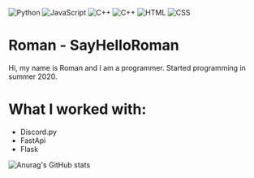 

![Python](https://img.shields.io/badge/-Python-%230075a8?logo=python&logoColor=white&style=flat-square)
![JavaScript](https://img.shields.io/badge/-JavaScript-%23e9d54c?logo=javascript&logoColor=white&style=flat-square)
![C++](https://img.shields.io/badge/C++-blue.svg?style=flat&logo=c%2B%2B)
![C++](https://img.shields.io/badge/Java-#007396.svg?style=flat&logo=Java)
![HTML](https://img.shields.io/badge/-HTML-%23de4b25?logo=html5&logoColor=white&style=flat-square)
![CSS](https://img.shields.io/badge/-CSS-%230174b8?logo=css3&logoColor=white&style=flat-square)

# Roman - SayHelloRoman

Hi, my name is Roman and I am a programmer. Started programming in summer 2020.

# What I worked with:
- Discord.py
- FastApi
- Flask

![Anurag's GitHub stats](https://github-readme-stats.vercel.app/api?username=SayHelloRoman&show_icons=true&theme=radical)
